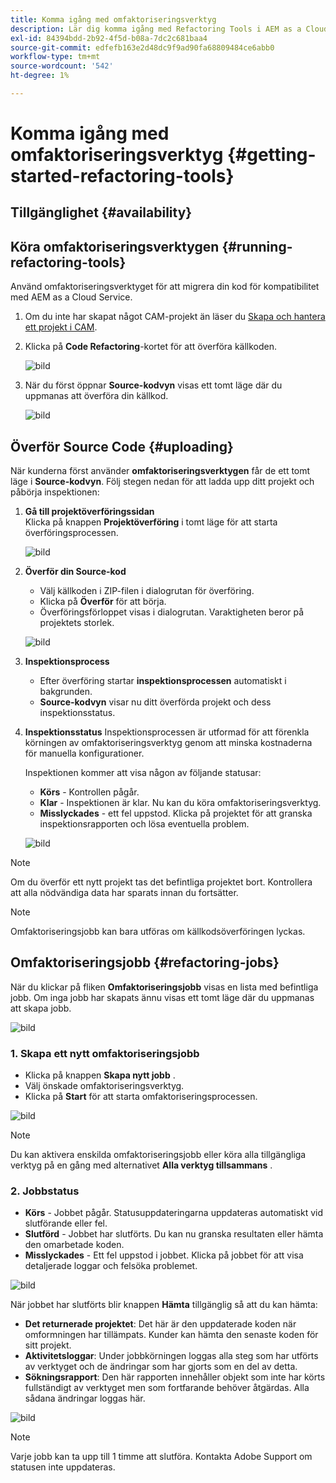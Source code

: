 ```yaml
---
title: Komma igång med omfaktoriseringsverktyg
description: Lär dig komma igång med Refactoring Tools i AEM as a Cloud Service
exl-id: 84394bdd-2b92-4f5d-b08a-7dc2c681baa4
source-git-commit: edfefb163e2d48dc9f9ad90fa68809484ce6abb0
workflow-type: tm+mt
source-wordcount: '542'
ht-degree: 1%

---
```


# Komma igång med omfaktoriseringsverktyg {#getting-started-refactoring-tools}

## Tillgänglighet {#availability}

<!-- Alexandru: duplicate contextualhelp id, drafting this for now

>[!CONTEXTUALHELP]
>id="aemcloud_rs_upload"
>title="Download"
>additional-url="https://experienceleague.adobe.com/docs/experience-manager-cloud-service/content/release-notes/release-notes/release-notes-current.html?lang=sv-SE" text="Release Notes"
>additional-url="https://experience.adobe.com/#/downloads/content/software-distribution/en/aemcloud.html" text="Software Distribution Portal"

-->

## Köra omfaktoriseringsverktygen {#running-refactoring-tools}

Använd omfaktoriseringsverktyget för att migrera din kod för kompatibilitet med AEM as a Cloud Service.

1. Om du inte har skapat något CAM-projekt än läser du [Skapa och hantera ett projekt i CAM](/help/journey-migration/cloud-acceleration-manager/using-cam/getting-started-cam.md#create-project).
1. Klicka på **Code Refactoring**-kortet för att överföra källkoden.

   ![bild](/help/journey-migration/refactoring-tools/assets/rscam1.png)

1. När du först öppnar **Source-kodvyn** visas ett tomt läge där du uppmanas att överföra din källkod.

   ![bild](/help/journey-migration/refactoring-tools/assets/rscam2.png)

## Överför Source Code {#uploading}

När kunderna först använder **omfaktoriseringsverktygen** får de ett tomt läge i **Source-kodvyn**. Följ stegen nedan för att ladda upp ditt projekt och påbörja inspektionen:

1. **Gå till projektöverföringssidan**\
   Klicka på knappen **Projektöverföring** i tomt läge för att starta överföringsprocessen.

   ![bild](/help/journey-migration/refactoring-tools/assets/rscam3.png)

1. **Överför din Source-kod**
   - Välj källkoden i ZIP-filen i dialogrutan för överföring.
   - Klicka på **Överför** för att börja.
   - Överföringsförloppet visas i dialogrutan. Varaktigheten beror på projektets storlek.

   ![bild](/help/journey-migration/refactoring-tools/assets/rscam4.png)

1. **Inspektionsprocess**
   - Efter överföring startar **inspektionsprocessen** automatiskt i bakgrunden.
   - **Source-kodvyn** visar nu ditt överförda projekt och dess inspektionsstatus.

1. **Inspektionsstatus** Inspektionsprocessen är utformad för att förenkla körningen av omfaktoriseringsverktyg genom att minska kostnaderna för manuella konfigurationer.

   Inspektionen kommer att visa någon av följande statusar:
   - **Körs** - Kontrollen pågår.
   - **Klar** - Inspektionen är klar. Nu kan du köra omfaktoriseringsverktyg.
   - **Misslyckades** - ett fel uppstod. Klicka på projektet för att granska inspektionsrapporten och lösa eventuella problem.

   ![bild](/help/journey-migration/refactoring-tools/assets/rscam5.png)

>[!NOTE]
>
>Om du överför ett nytt projekt tas det befintliga projektet bort. Kontrollera att alla nödvändiga data har sparats innan du fortsätter.

>[!NOTE]
>
>Omfaktoriseringsjobb kan bara utföras om källkodsöverföringen lyckas.

## Omfaktoriseringsjobb {#refactoring-jobs}

När du klickar på fliken **Omfaktoriseringsjobb** visas en lista med befintliga jobb. Om inga jobb har skapats ännu visas ett tomt läge där du uppmanas att skapa jobb.

![bild](/help/journey-migration/refactoring-tools/assets/rscam6.png)

### &#x200B;1. Skapa ett nytt omfaktoriseringsjobb

- Klicka på knappen **Skapa nytt jobb** .
- Välj önskade omfaktoriseringsverktyg.
- Klicka på **Start** för att starta omfaktoriseringsprocessen.

![bild](/help/journey-migration/refactoring-tools/assets/rscam7.png)

>[!NOTE]
>
>Du kan aktivera enskilda omfaktoriseringsjobb eller köra alla tillgängliga verktyg på en gång med alternativet **Alla verktyg tillsammans** .

### &#x200B;2. Jobbstatus

- **Körs** - Jobbet pågår. Statusuppdateringarna uppdateras automatiskt vid slutförande eller fel.
- **Slutförd** - Jobbet har slutförts. Du kan nu granska resultaten eller hämta den omarbetade koden.
- **Misslyckades** - Ett fel uppstod i jobbet. Klicka på jobbet för att visa detaljerade loggar och felsöka problemet.

![bild](/help/journey-migration/refactoring-tools/assets/rscam8.png)

När jobbet har slutförts blir knappen **Hämta** tillgänglig så att du kan hämta:

- **Det returnerade projektet**: Det här är den uppdaterade koden när omformningen har tillämpats. Kunder kan hämta den senaste koden för sitt projekt.
- **Aktivitetsloggar**: Under jobbkörningen loggas alla steg som har utförts av verktyget och de ändringar som har gjorts som en del av detta.
- **Sökningsrapport**: Den här rapporten innehåller objekt som inte har körts fullständigt av verktyget men som fortfarande behöver åtgärdas. Alla sådana ändringar loggas här.

![bild](/help/journey-migration/refactoring-tools/assets/rscam9.png)

>[!NOTE]
>
>Varje jobb kan ta upp till 1 timme att slutföra. Kontakta Adobe Support om statusen inte uppdateras.
